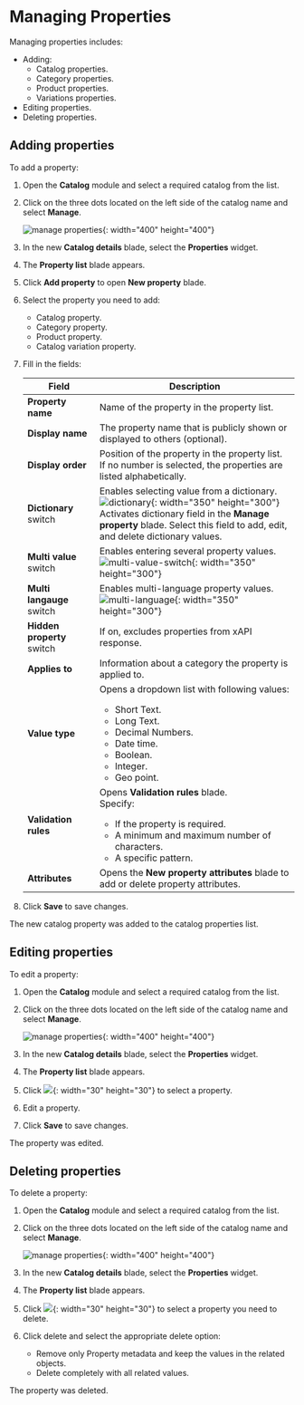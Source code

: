 # Managing Properties

Managing properties includes:

* Adding:
     * Catalog properties.
     * Category properties.
     * Product properties.
     * Variations properties.
* Editing properties.
* Deleting properties.

## Adding properties

To add a property:

1. Open the **Catalog** module and select a required catalog from the list. 
1. Click on the three dots located on the left side of the catalog name and select **Manage**.  

     ![manage properties](media/manage-properties.png){: width="400" height="400"}

1. In the new **Catalog details** blade, select the **Properties** widget. 
1. The **Property list** blade appears. 
1. Click **Add property** to open **New property** blade. 
1. Select the property you need to add:
     * Catalog property.
     * Category property.
     * Product property.
     * Catalog variation property.

1. Fill in the fields:

     | Field                      	| Description                                                                                                                                                                                        	|
     |----------------------------	|----------------------------------------------------------------------------------------------------------------------------------------------------------------------------------------------------	|
     | **Property name**          	| Name of the property in the property list.                                                                                                                                                         	|
     | **Display name**           	| The property name that is publicly shown or displayed to others (optional).                                                                                                                        	|
     | **Display order**          	| Position of the property in the property list. If no number is selected, the properties are listed alphabetically.                                                                                 	|
     | **Dictionary** switch      	| Enables selecting value from a dictionary.<br>![dictionary](media/dictionary-switch.png){: width="350" height="300"} <br>Activates dictionary field in the **Manage property** blade. Select this field to add, edit, and delete dictionary values.           	|
     | **Multi value** switch     	| Enables entering several property values.<br>![multi-value-switch](media/multi-value-switch.png){: width="350" height="300"}                                                                                                                               	|
     | **Multi langauge** switch  	| Enables multi-language property values.<br>![multi-language](media/multi-language-switch.png){: width="350" height="300"}                                                                                                                                     	|
     | **Hidden property** switch 	| If on, excludes properties from xAPI response.                                                                                                                                                     	|
     | **Applies to**             	| Information about a category the property is applied to.                                                                                                                                           	|
     | **Value type**             	| Opens a dropdown list with following values:<ul> <li>Short Text.</li> <li>Long Text.</li> <li>Decimal Numbers.</li> <li>Date time.</li> <li>Boolean.</li> <li>Integer.</li> <li>Geo point.</li> </ul> 	|
     | **Validation rules**       	| Opens **Validation rules** blade.<br> Specify:<ul> <li>If the property is required.</li> <li>A minimum and maximum number of characters.</li> <li>A specific pattern.</li> </ul>                      	|
     | **Attributes**             	| Opens the **New property attributes** blade to add or delete property attributes.                                                                                                                  	|

1. Click **Save** to save changes.

The new catalog property was added to the catalog properties list.

## Editing properties

To edit a property:

1. Open the **Catalog** module and select a required catalog from the list. 
1. Click on the three dots located on the left side of the catalog name and select **Manage**.  

     ![manage properties](media/manage-properties.png){: width="400" height="400"}

1. In the new **Catalog details** blade, select the **Properties** widget. 
1. The **Property list** blade appears. 
1. Click ![](../tasks/media/pencil.png){: width="30" height="30"} to select a property.
1. Edit a property.
1. Click **Save** to save changes.

The property was edited.

## Deleting properties

To delete a property:

1. Open the **Catalog** module and select a required catalog from the list. 
1. Click on the three dots located on the left side of the catalog name and select **Manage**.  

     ![manage properties](media/manage-properties.png){: width="400" height="400"}

1. In the new **Catalog details** blade, select the **Properties** widget. 
1. The **Property list** blade appears. 
1. Click ![](../tasks/media/pencil.png){: width="30" height="30"} to select a property you need to delete.
1. Click delete and select the appropriate delete option:

     * Remove only Property metadata and keep the values in the related objects.
     * Delete completely with all related values.

The property was deleted.